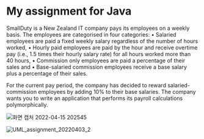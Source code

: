 # My assignment for Java

SmallDuty is a New Zealand IT company pays its employees on a weekly basis. The employees are categorised in four categories: 
•	Salaried employees are paid a fixed weekly salary regardless of the number of hours worked, 
•	Hourly paid employees are paid by the hour and receive overtime pay (i.e., 1.5 times their hourly salary rate) for all hours worked more than 40 hours,
•	Commission only employees are paid a percentage of their sales and 
•	Base-salaried commission employees receive a base salary plus a percentage of their sales. 

For the current pay period, the company has decided to reward salaried-commission employees by adding 10% to their base salaries. The company wants you to write an application that performs its payroll calculations polymorphically. 


![화면 캡처 2022-04-15 202545](https://user-images.githubusercontent.com/34477830/163546356-49d065cd-e312-4239-a3a7-02e406492734.png)

![UML_assignment_20220403_2](https://user-images.githubusercontent.com/34477830/163604802-7e745d2b-b7e1-447d-82f0-e6314bd46204.png)
